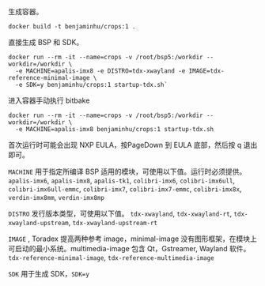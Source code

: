 生成容器。

`docker build -t benjaminhu/crops:1 .`

直接生成 BSP 和 SDK。
```
docker run --rm -it --name=crops -v /root/bsp5:/workdir --workdir=/workdir \
  -e MACHINE=apalis-imx8 -e DISTRO=tdx-xwayland -e IMAGE=tdx-reference-minimal-image \
  -e SDK=y benjaminhu/crops:1 startup-tdx.sh`
```

进入容器手动执行 bitbake
```
docker run --rm -it --name=crops -v /root/bsp5:/workdir --workdir=/workdir \
  -e MACHINE=apalis-imx8 benjaminhu/crops:1 startup-tdx.sh
```

首次运行时可能会出现 NXP EULA，按PageDown 到 EULA 底部，然后按 q 退出即可。

`MACHINE` 用于指定所编译 BSP 适用的模块，可使用以下值。运行时必须提供。
`apalis-imx6`, `apalis-imx8`, `apalis-tk1`, `colibri-imx6`, `colibri-imx6ull`, `colibri-imx6ull-emmc`, `colibri-imx7`, `colibri-imx7-emmc`, `colibri-imx8x`, `verdin-imx8mm`, `verdin-imx8mp`

`DISTRO` 发行版本类型，可使用以下值。
`tdx-xwayland`, `tdx-xwayland-rt`, `tdx-xwayland-upstream`, `tdx-xwayland-upstream-rt`

`IMAGE` , Toradex 提高两种参考 image，minimal-image 没有图形框架，在模块上可启动的最小系统。multimedia-image 包含 Qt，Gstreamer, Wayland 软件。
`tdx-reference-minimal-image`, `tdx-reference-multimedia-image`

`SDK` 用于生成 SDK，`SDK=y`
